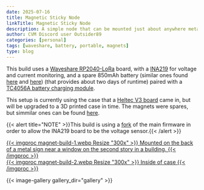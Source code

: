```yaml
---
date: 2025-07-16
title: Magnetic Sticky Node
linkTitle: Magnetic Sticky Node
description: A simple node that can be mounted just about anywhere metal and lasts for a couple days on charge
author: CVM Discord user Outsider89
categories: [personal]
tags: [waveshare, battery, portable, magnets]
type: blog
---
```


This build uses a [Waveshare RP2040-LoRa](https://www.amazon.com/RP2040-LoRa-Development-Integrates-Long-Range-Communication/dp/B0CSFG65MS) board, with a [INA219](https://www.adafruit.com/product/904) for voltage and current monitoring, and a spare 850mAh battery (similar ones found [here](https://www.amazon.com/s?k=3.7V+850mAh+LiPo+battery) and [here](https://www.adafruit.com/category/574)) (that provides about two days of runtime) paired with a [TC4056A battery charging module](https://www.amazon.com/dp/B0C5QS83QK).

This setup is currently using the case that a [Heltec V3 board](https://heltec.org/project/wifi-lora-32-v3/) came in, but will be upgraded to a 3D printed case in time. The magnets were spares, but simmilar ones can be found [here](https://www.amazon.com/s?k=small+magnets+strong&crid=5PRK3IIHVH55&sprefix=small+magnet%2Caps%2C1944&ref=nb_sb_ss_p13n-pd-dpltr-ranker_5_12).

{{< alert title="NOTE" >}}This build is using a [fork](https://github.com/wel97459/firmware-meshtastic) of the main firmware in order to allow the INA219 board to be the voltage sensor.{{< /alert >}}

<div class="row row-cols-1 row-cols-sm-2 row-cols-md-3 g-4">
  <div class="col text-center">
    <a href="magnet-build-1.webp" target="_blank">
      {{< imgproc magnet-build-1.webp Resize "300x" >}}
      Mounted on the back of a metal sign near a window on the second story in a building.
      {{< /imgproc >}}
    </a>
  </div>
  <div class="col text-center">
    <a href="magnet-build-2.webp" target="_blank">
      {{< imgproc magnet-build-2.webp Resize "300x" >}}
      Inside of case
      {{< /imgproc >}}
    </a>
  </div>
</div>

{{< image-gallery gallery_dir="gallery" >}}